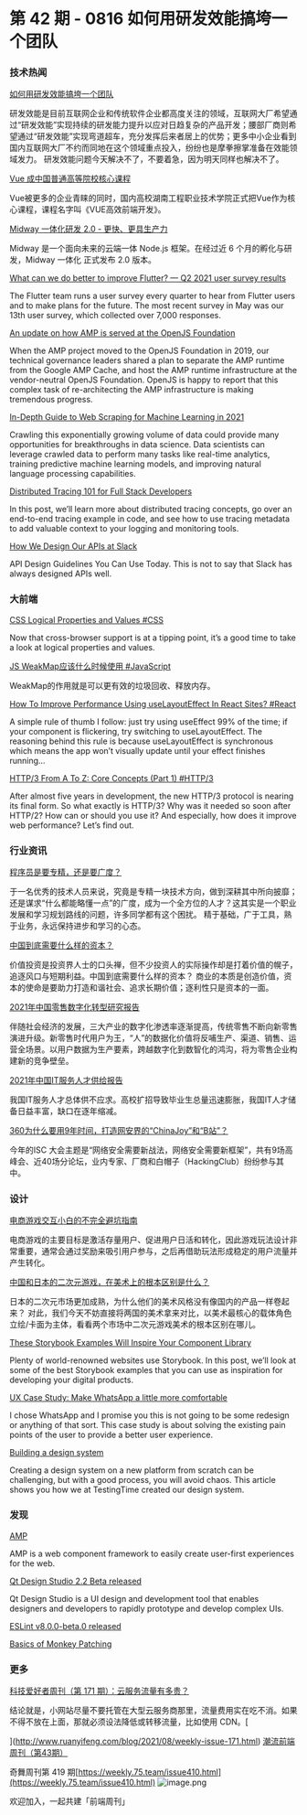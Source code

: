 # 第 42 期 - 0816 如何用研发效能搞垮一个团队
### 技术热闻
[如何用研发效能搞垮一个团队](https://mp.weixin.qq.com/s/9whB2Mtw6J56O7v4Lj4Khw)

研发效能是目前互联网企业和传统软件企业都高度关注的领域，互联网大厂希望通过“研发效能”实现持续的研发能力提升以应对日趋复杂的产品开发；腰部厂商则希望通过“研发效能”实现弯道超车，充分发挥后来者居上的优势；更多中小企业看到国内互联网大厂不约而同地在这个领域重点投入，纷纷也是摩拳擦掌准备在效能领域发力。
研发效能问题今天解决不了，不要着急，因为明天同样也解决不了。

[Vue 成中国普通高等院校核心课程](https://www.toutiao.com/i6994355466478338571/?tt_from=weixin&utm_campaign=client_share&wxshare_count=1&timestamp=1628678112&app=news_article&utm_source=weixin&utm_medium=toutiao_android&use_new_style=1&req_id=2021081118351201013516322429021EAF&share_token=3560844a-508b-4b91-8158-8370be81bbd5&group_id=6994355466478338571&wid=1629041864968)

Vue被更多的企业青睐的同时，国内高校湖南工程职业技术学院正式把Vue作为核心课程，课程名字叫《VUE高效前端开发》。

[Midway 一体化研发 2.0 - 更快、更具生产力](https://mp.weixin.qq.com/s/_uDPLjMpeVrG5nztI2cBnw)

Midway 是一个面向未来的云端一体 Node.js 框架。在经过近 6 个月的孵化与研发，Midway 一体化 正式发布 2.0 版本。

[What can we do better to improve Flutter? — Q2 2021 user survey results](https://medium.com/flutter/what-can-we-do-better-to-improve-flutter-q2-2021-user-survey-results-1037fb8f057b)

The Flutter team runs a user survey every quarter to hear from Flutter users and to make plans for the future. The most recent survey in May was our 13th user survey, which collected over 7,000 responses. 

[An update on how AMP is served at the OpenJS Foundation](https://openjsf.org/blog/2021/08/13/an-update-on-how-amp-is-served-at-the-openjs-foundation/)

When the AMP project moved to the OpenJS Foundation in 2019, our technical governance leaders shared a plan to separate the AMP runtime from the Google AMP Cache, and host the AMP runtime infrastructure at the vendor-neutral OpenJS Foundation. OpenJS is happy to report that this complex task of re-architecting the AMP infrastructure is making tremendous progress.

[In-Depth Guide to Web Scraping for Machine Learning in 2021](https://research.aimultiple.com/machine-learning-web-scraping/)

Crawling this exponentially growing volume of data could provide many opportunities for breakthroughs in data science. Data scientists can leverage crawled data to perform many tasks like real-time analytics, training predictive machine learning models, and improving natural language processing capabilities.

[Distributed Tracing 101 for Full Stack Developers](https://blog.sentry.io/2021/08/12/distributed-tracing-101-for-full-stack-developers)

In this post, we’ll learn more about distributed tracing concepts, go over an end-to-end tracing example in code, and see how to use tracing metadata to add valuable context to your logging and monitoring tools.

[How We Design Our APIs at Slack](https://slack.engineering/how-we-design-our-apis-at-slack/)

API Design Guidelines You Can Use Today. This is not to say that Slack has always designed APIs well.

### 大前端
[CSS Logical Properties and Values #CSS](https://css-tricks.com/css-logical-properties-and-values/)

Now that cross-browser support is at a tipping point, it’s a good time to take a look at logical properties and values.

[JS WeakMap应该什么时候使用 #JavaScript](https://www.zhangxinxu.com/wordpress/2021/08/js-weakmap-es6/)

WeakMap的作用就是可以更有效的垃圾回收、释放内存。

[How To Improve Performance Using useLayoutEffect In React Sites? #React](https://medium.com/front-end-weekly/how-to-improve-performance-using-uselayouteffect-in-react-sites-3a204888247e)

A simple rule of thumb I follow: just try using useEffect 99% of the time; if your component is flickering, try switching to useLayoutEffect. The reasoning behind this rule is because useLayoutEffect is synchronous which means the app won’t visually update until your effect finishes running…

[HTTP/3 From A To Z: Core Concepts (Part 1) #HTTP/3](https://www.smashingmagazine.com/2021/08/http3-core-concepts-part1/)

After almost five years in development, the new HTTP/3 protocol is nearing its final form. So what exactly is HTTP/3? Why was it needed so soon after HTTP/2? How can or should you use it? And especially, how does it improve web performance? Let’s find out.

### 行业资讯
[程序员是要专精，还是要广度？](https://mp.weixin.qq.com/s/kP2JMtSL0fZIuQ9_2voBwA)

于一名优秀的技术人员来说，究竟是专精一块技术方向，做到深耕其中所向披靡；还是谋求“什么都能略懂一点”的广度，成为一个全方位的人才？这其实是一个职业发展和学习规划路线的问题，许多同学都有这个困扰。
精于基础，广于工具，熟于业务，永远保持进步和学习的心态。

[中国到底需要什么样的资本？](https://mp.weixin.qq.com/s/A0QIVyQWlXg_3ZyesYeRuA)

价值投资是投资界人士的口头禅，但不少投资人的实际操作却是打着价值的幌子，追逐风口与短期利益。中国到底需要什么样的资本？
商业的本质是创造价值，资本的使命是要助力打造和谐社会、追求长期价值；逐利性只是资本的一面。

[2021年中国零售数字化转型研究报告](https://mp.weixin.qq.com/s/2ogXSCmnCkS1qD1wDp61Rg)

伴随社会经济的发展，三大产业的数字化渗透率逐渐提高，传统零售不断向新零售演进升级。新零售时代用户为王，“人”的数据化价值将反哺生产、渠道、销售、运营全场景。以用户数据为生产要素，跨越数字化到数智化的鸿沟，将为零售企业构建新的竞争壁垒。

[2021年中国IT服务人才供给报告](https://mp.weixin.qq.com/s/9U5CEjLcwGBcNO5muyER5Q)

我国IT服务人才总体供不应求。高校扩招导致毕业生总量迅速膨胀，我国IT人才储备日益丰富，缺口在逐年缩减。

[360为什么要用9年时间，打造网安界的“ChinaJoy”和“B站”？](https://mp.weixin.qq.com/s/sjuplOnDooiUvXLIM9d24w)

今年的ISC 大会主题是“网络安全需要新战法，网络安全需要新框架”，共有9场高峰会、近40场分论坛，业内专家、厂商和白帽子（HackingClub）纷纷参与其中。 

### 设计
[电商游戏交互小白的不完全避坑指南](https://mp.weixin.qq.com/s/iiMvOgg3zanJaSmrw6Ewng)

电商游戏的主要目标是激活存量用户、促进用户日活和转化，因此游戏玩法设计非常重要，通常会通过奖励来吸引用户参与，之后再借助玩法形成稳定的用户流量并产生转化。

[中国和日本的二次元游戏，在美术上的根本区别是什么？](https://mp.weixin.qq.com/s/pCzqWgdaydPKhLWZ9QFnbw)

日本的二次元市场更加成熟，为什么他们的美术风格没有像国内的产品一样卷起来？ 对此，我们今天不妨直接将两国的美术拿来对比，以美术最核心的载体角色立绘/卡面为主体，看看两个市场中二次元游戏美术的根本区别在哪儿。

[These Storybook Examples Will Inspire Your Component Library](https://www.uxpin.com/studio/blog/storybook-examples/)

Plenty of world-renowned websites use Storybook. In this post, we’ll look at some of the best Storybook examples that you can use as inspiration for developing your digital products.

[UX Case Study: Make WhatsApp a little more comfortable](https://uxplanet.org/ux-case-study-make-whatsapp-a-little-more-comfortable-c794b1de0ee4)

I chose WhatsApp and I promise you this is not going to be some redesign or anything of that sort. This case study is about solving the existing pain points of the user to provide a better user experience.

[Building a design system](https://blog.prototypr.io/building-a-design-system-in-figma-8f4e1d7c0991)

Creating a design system on a new platform from scratch can be challenging, but with a good process, you will avoid chaos. This article shows you how we at TestingTime created our design system.

### 发现
[AMP](https://amp.dev/)

AMP is a web component framework to easily create user-first experiences for the web.

[Qt Design Studio 2.2 Beta released](https://www.qt.io/blog/qt-design-studio-2.2-beta-released)

Qt Design Studio is a UI design and development tool that enables designers and developers to rapidly prototype and develop complex UIs.

[ESLint v8.0.0-beta.0 released](https://eslint.org/blog/2021/08/eslint-v8.0.0-beta.0-released)


[Basics of Monkey Patching](https://davidwalsh.name/monkey-patching)


### 更多
[科技爱好者周刊（第 171 期）：云服务流量有多贵？](http://www.ruanyifeng.com/blog/2021/08/weekly-issue-171.html)

结论就是，小网站尽量不要托管在大型云服务商那里，流量费用实在吃不消。如果不得不放在上面，那就必须设法降低或转移流量，比如使用 CDN。[

](http://www.ruanyifeng.com/blog/2021/08/weekly-issue-171.html)
[潮流前端周刊（第43期）](https://mp.weixin.qq.com/s/rhMql8IyFqacZBeOwafRZA)

[
](http://www.ruanyifeng.com/blog/2021/08/weekly-issue-171.html)奇舞周刊第 419 期[https://weekly.75.team/issue410.html](https://weekly.75.team/issue410.html)
![image.png](https://cdn.nlark.com/yuque/0/2020/png/85771/1605930034828-7fc81343-651f-4a15-8465-eebe5a23cf61.png#height=31&id=C5Hpa&margin=%5Bobject%20Object%5D&name=image.png&originHeight=90&originWidth=2186&originalType=binary&ratio=1&size=14325&status=done&style=none&width=746)


欢迎加入，一起共建「前端周刊」
